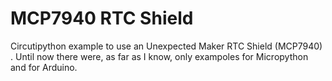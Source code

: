 # MCP7940  RTC Shield
 Circutipython example to use an Unexpected Maker RTC Shield (MCP7940) .
 Until now there were, as far as I know, only exampoles for Micropython and for Arduino.


 
